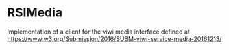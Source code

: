 # RSIMedia
Implementation of a client for the viwi media interface defined at https://www.w3.org/Submission/2016/SUBM-viwi-service-media-20161213/
